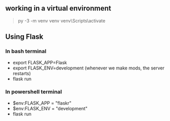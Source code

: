## working in a virtual environment

> py -3 -m venv venv
> venv\Scripts\activate

## Using Flask

### In bash terminal

- export FLASK_APP=Flask
- export FLASK_ENV=development (whenever we make mods, the server restarts)
- flask run

### In powershell terminal

- $env:FLASK_APP = "flaskr"
- $env:FLASK_ENV = "development"
- flask run
